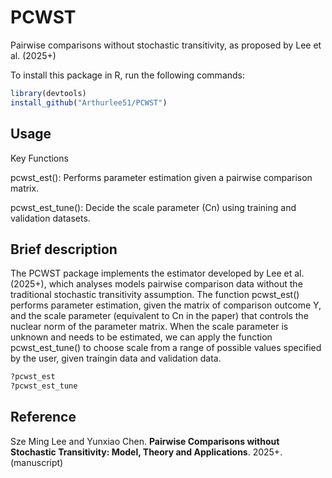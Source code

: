 # PCWST
Pairwise comparisons without stochastic transitivity, as proposed by Lee et al. (2025+)

To install this package in R, run the following commands:  

```R
library(devtools) 
install_github("Arthurlee51/PCWST")
```

## Usage 
Key Functions

pcwst_est(): Performs parameter estimation given a pairwise comparison matrix.

pcwst_est_tune(): Decide the scale parameter (Cn) using training and validation datasets.


## Brief description
The PCWST package implements the estimator developed by Lee et al. (2025+), which analyses models pairwise comparison data without the traditional stochastic transitivity assumption. The function pcwst_est() performs parameter estimation, given the matrix of comparison outcome Y, and the scale parameter (equivalent to Cn in the paper) that controls the nuclear norm of the parameter matrix. When the scale parameter is unknown and needs to be estimated, we can apply the function pcwst_est_tune() to choose scale from a range of possible values specified by the user, given traingin data and validation data.

```R
?pcwst_est
?pcwst_est_tune
```

## Reference 
Sze Ming Lee and Yunxiao Chen. **Pairwise Comparisons without Stochastic Transitivity: Model, Theory and Applications**. 2025+. (manuscript)


